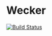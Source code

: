 # Wecker
[![Build Status](https://travis-ci.org/leonardoInf/Wecker.svg?branch=master)](https://travis-ci.org/leonardoInf/Wecker)
